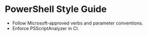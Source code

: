 # PowerShell Style Guide

- Follow Microsoft-approved verbs and parameter conventions.
- Enforce PSScriptAnalyzer in CI.